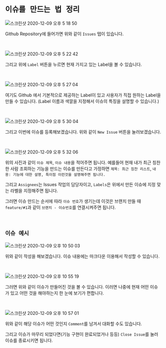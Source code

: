 # `이슈를 만드는 법 정리`

![스크린샷 2020-12-09 오후 5 18 50](https://user-images.githubusercontent.com/45676906/101603358-cf978b80-3a42-11eb-9e24-26d7542c3fed.png)

Github Repository에 들어가면 위와 같이 `Issues` 탭이 있습니다. 

<br>

![스크린샷 2020-12-09 오후 5 22 42](https://user-images.githubusercontent.com/45676906/101603643-37e66d00-3a43-11eb-9e7f-bc2480f051d2.png)

그리고 위에 `Label` 버튼을 누르면 현재 가지고 있는 Label을 볼 수 있습니다. 

<br>

![스크린샷 2020-12-09 오후 5 27 04](https://user-images.githubusercontent.com/45676906/101604148-e1c5f980-3a43-11eb-9c33-130b93c00bed.png)

여기도 Github 에서 기본적으로 제공하는 Label이 있고 사용자가 직접 원하는 Label을 만들 수 있습니다. (Label 이름과 색깔을 지정해서 이슈의 특징을 설명할 수 있습니다.)

<br>

![스크린샷 2020-12-09 오후 5 30 04](https://user-images.githubusercontent.com/45676906/101604405-38cbce80-3a44-11eb-9da7-209c4f108e96.png)

그리고 이번에 이슈를 등록해보겠습니다. 위와 같이 `New Issue` 버튼을 눌러보겠습니다. 

<br>

![스크린샷 2020-12-09 오후 5 32 06](https://user-images.githubusercontent.com/45676906/101604725-a8da5480-3a44-11eb-8a0d-5b0092199944.png)

위의 사진과 같이 `이슈 제목`, `이슈 내용`을 적어주면 됩니다. 예를들어 현재 내가 최근 칭찬한 사람 조회하는 기능을 만드는 이슈를 만든다고 가정하면 `제목: 최근 칭찬 리스트`, `내용: 기능에 대한 설명, 특이점 이런것을 설명해주면 됩니다.` 

그리고 `Assignees`는 Issues 작업의 담당자이고, `Labels`은 위에서 만든 이슈에 지정 맞는 라벨을 지정해주면 됩니다. 

그러면 이슈 만드는 순서에 따라 `이슈 번호`가 생기는데 이것은 브랜치 만들 때 `feature/#1`과 같이 `브랜치 - 이슈번호`를 연결시켜주면 됩니다. 

<br>

## `이슈 예시`

![스크린샷 2020-12-09 오후 10 50 03](https://user-images.githubusercontent.com/45676906/101638292-392e8e80-3a71-11eb-96d6-ece472f16c54.png)

위와 같이 작성을 해보겠습니다. 이슈 내용에는 마크다운 이용해서 작성할 수 있습니다. 

<br>

![스크린샷 2020-12-09 오후 10 55 19](https://user-images.githubusercontent.com/45676906/101638612-a0e4d980-3a71-11eb-91d6-522dff1222c7.png)

그러면 위와 같이 이슈가 만들어진 것을 볼 수 있습니다. 이러면 나중에 현재 어떤 이슈가 있고 어떤 것을 해야하는지 한 눈에 보기가 편합니다. 

<br>

![스크린샷 2020-12-09 오후 10 57 01](https://user-images.githubusercontent.com/45676906/101638833-edc8b000-3a71-11eb-849a-f9b8c61ecfc3.png)

위와 같이 해당 이슈가 어떤 것인지 `Comment`를 남겨서 대화할 수도 있습니다. 

그리고 이슈가 마무리 되었다면(기능 구현이 완료되었거나 등등) `Close Issue`를 눌러 이슈를 종료시키면 됩니다. 